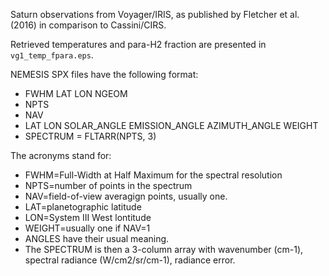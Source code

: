 Saturn observations from Voyager/IRIS, as published by Fletcher et al. (2016) in
comparison to Cassini/CIRS.

Retrieved temperatures and para-H2 fraction are presented in
`vg1_temp_fpara.eps`.



NEMESIS SPX files have the following format:

* FWHM LAT LON NGEOM
* NPTS
* NAV
* LAT LON SOLAR_ANGLE EMISSION_ANGLE AZIMUTH_ANGLE WEIGHT
* SPECTRUM = FLTARR(NPTS, 3) 

The acronyms stand for:

* FWHM=Full-Width at Half Maximum for the spectral resolution
* NPTS=number of points in the spectrum
* NAV=field-of-view averagign points, usually one.
* LAT=planetographic latitude
* LON=System III West lontitude
* WEIGHT=usually one if NAV=1
* ANGLES have their usual meaning.
* The SPECTRUM is then a 3-column array with wavenumber (cm-1), spectral radiance
(W/cm2/sr/cm-1), radiance error.
